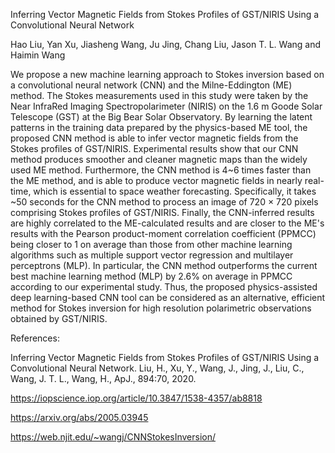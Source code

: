 Inferring Vector Magnetic Fields from Stokes Profiles of GST/NIRIS Using a Convolutional Neural Network

Hao Liu, Yan Xu, Jiasheng Wang, Ju Jing, Chang Liu, Jason T. L. Wang and Haimin Wang

We propose a new machine learning approach to Stokes inversion based on a convolutional neural network (CNN) and the Milne-Eddington (ME) method. The Stokes measurements used in this study were taken by the Near InfraRed Imaging Spectropolarimeter (NIRIS) on the 1.6 m Goode Solar Telescope (GST) at the Big Bear Solar Observatory. By learning the latent patterns in the training data prepared by the physics-based ME tool, the proposed CNN method is able to infer vector magnetic fields from the Stokes profiles of GST/NIRIS. Experimental results show that our CNN method produces smoother and cleaner magnetic maps than the widely used ME method. Furthermore, the CNN method is 4~6 times faster than the ME method, and is able to produce vector magnetic fields in nearly real-time, which is essential to space weather forecasting. Specifically, it takes ~50 seconds for the CNN method to process an image of 720 × 720 pixels comprising Stokes profiles of GST/NIRIS. Finally, the CNN-inferred results are highly correlated to the ME-calculated results and are closer to the ME's results with the Pearson product-moment correlation coefficient (PPMCC) being closer to 1 on average than those from other machine learning algorithms such as multiple support vector regression and multilayer perceptrons (MLP). In particular, the CNN method outperforms the current best machine learning method (MLP) by 2.6% on average in PPMCC according to our experimental study. Thus, the proposed physics-assisted deep learning-based CNN tool can be considered as an alternative, efficient method for Stokes inversion for high resolution polarimetric observations obtained by GST/NIRIS.

References:

Inferring Vector Magnetic Fields from Stokes Profiles of GST/NIRIS Using a Convolutional Neural Network. Liu, H., Xu, Y., Wang, J., Jing, J., Liu, C., Wang, J. T. L., Wang, H., ApJ., 894:70, 2020.

https://iopscience.iop.org/article/10.3847/1538-4357/ab8818

https://arxiv.org/abs/2005.03945

https://web.njit.edu/~wangj/CNNStokesInversion/
